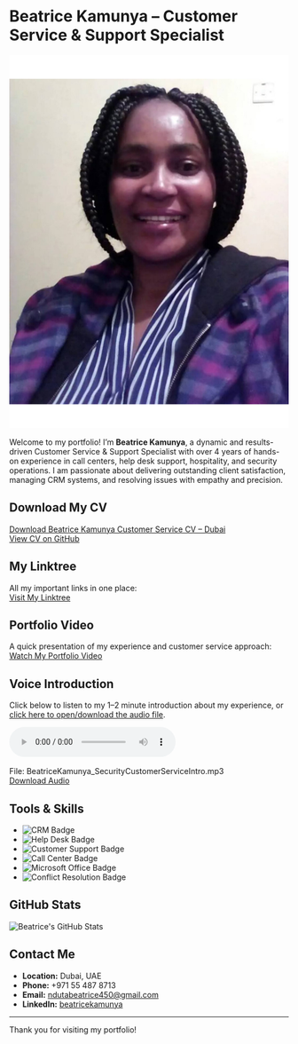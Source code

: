 # Beatrice Kamunya – Customer Service & Support Specialist

![Beatrice Kamunya](./beatrice_photo.png)

Welcome to my portfolio! I’m **Beatrice Kamunya**, a dynamic and results-driven Customer Service & Support Specialist with over 4 years of hands-on experience in call centers, help desk support, hospitality, and security operations. I am passionate about delivering outstanding client satisfaction, managing CRM systems, and resolving issues with empathy and precision.

## Download My CV

[Download Beatrice Kamunya Customer Service CV – Dubai](https://github.com/betty88online/beatrice-profile/raw/main/Beatrice_Kamunya_Customer_Service_Dubai.pdf)  
[View CV on GitHub](https://github.com/betty88online/beatrice-profile/blob/main/Beatrice_Kamunya_Customer_Service_Dubai.pdf)

## My Linktree

All my important links in one place:  
[Visit My Linktree](https://linktr.ee/ndutabeatrice450)

## Portfolio Video

A quick presentation of my experience and customer service approach:  
[Watch My Portfolio Video](https://www.dropbox.com/scl/fi/6w5z8v18aps5kthk4y9tj/Brown-Minimal-Creative-Portofolio-Presentation_20250722_172014_0002.mp4?rlkey=qmthao27kc99px2lmqwwz7u0b&st=8vpzhb8y&dl=0)

## Voice Introduction

Click below to listen to my 1–2 minute introduction about my experience, or [click here to open/download the audio file](https://www.dropbox.com/scl/fi/4x88gzkjggmu56mpl2rak/BeatriceKamunya_SecurityCustomerServiceIntro.mp4.mp3?raw=1).

<audio controls>
  <source src="https://www.dropbox.com/scl/fi/4x88gzkjggmu56mpl2rak/BeatriceKamunya_SecurityCustomerServiceIntro.mp4.mp3?raw=1" type="audio/mpeg" />
  Your browser does not support the audio element.
</audio>

File: BeatriceKamunya_SecurityCustomerServiceIntro.mp3  
[Download Audio](https://www.dropbox.com/scl/fi/4x88gzkjggmu56mpl2rak/BeatriceKamunya_SecurityCustomerServiceIntro.mp4.mp3?raw=1)

## Tools & Skills

- ![CRM Badge](https://img.shields.io/badge/CRM-Expert-blue)
- ![Help Desk Badge](https://img.shields.io/badge/Help%20Desk-Specialist-brightgreen)
- ![Customer Support Badge](https://img.shields.io/badge/Customer%20Support-Experienced-orange)
- ![Call Center Badge](https://img.shields.io/badge/Call%20Center-4+%20Years-yellow)
- ![Microsoft Office Badge](https://img.shields.io/badge/Microsoft%20Office-Proficient-blueviolet)
- ![Conflict Resolution Badge](https://img.shields.io/badge/Conflict%20Resolution-Advanced-success)

## GitHub Stats

![Beatrice's GitHub Stats](https://github-readme-stats.vercel.app/api?username=betty88online&show_icons=true&theme=dark)

## Contact Me

- **Location:** Dubai, UAE  
- **Phone:** +971 55 487 8713  
- **Email:** [ndutabeatrice450@gmail.com](mailto:ndutabeatrice450@gmail.com)  
- **LinkedIn:** [beatricekamunya](https://ae.linkedin.com/in/beatricekamunya)

---

Thank you for visiting my portfolio!

